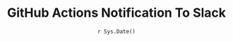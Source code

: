 ---
title : "GitHub Actions Notification To Slack"
date : "`r Sys.Date()`"
weight : 2
chapter : false
pre : " <b> 15.2 </b> "
---